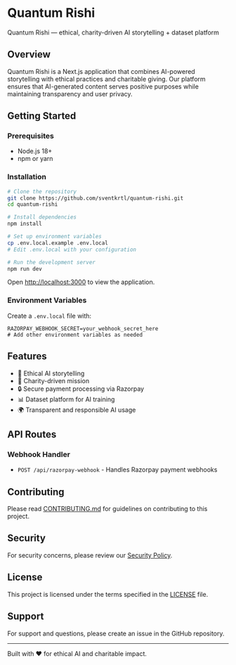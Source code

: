# Quantum Rishi

Quantum Rishi — ethical, charity-driven AI storytelling + dataset platform

## Overview

Quantum Rishi is a Next.js application that combines AI-powered storytelling with ethical practices and charitable giving. Our platform ensures that AI-generated content serves positive purposes while maintaining transparency and user privacy.

## Getting Started

### Prerequisites
- Node.js 18+
- npm or yarn

### Installation

```bash
# Clone the repository
git clone https://github.com/sventkrtl/quantum-rishi.git
cd quantum-rishi

# Install dependencies
npm install

# Set up environment variables
cp .env.local.example .env.local
# Edit .env.local with your configuration

# Run the development server
npm run dev
```

Open [http://localhost:3000](http://localhost:3000) to view the application.

### Environment Variables

Create a `.env.local` file with:

```env
RAZORPAY_WEBHOOK_SECRET=your_webhook_secret_here
# Add other environment variables as needed
```

## Features

- 🤖 Ethical AI storytelling
- 💝 Charity-driven mission
- 🔒 Secure payment processing via Razorpay
- 📊 Dataset platform for AI training
- 🌍 Transparent and responsible AI usage

## API Routes

### Webhook Handler
- `POST /api/razorpay-webhook` - Handles Razorpay payment webhooks

## Contributing

Please read [CONTRIBUTING.md](CONTRIBUTING.md) for guidelines on contributing to this project.

## Security

For security concerns, please review our [Security Policy](SECURITY.md).

## License

This project is licensed under the terms specified in the [LICENSE](LICENSE) file.

## Support

For support and questions, please create an issue in the GitHub repository.

---

Built with ❤️ for ethical AI and charitable impact.

